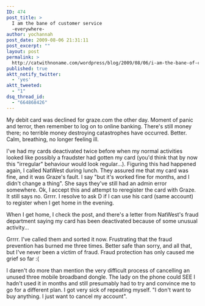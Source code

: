 ```yaml
---
ID: 474
post_title: >
  I am the bane of customer service
  -everywhere-
author: yochannah
post_date: 2009-08-06 21:31:11
post_excerpt: ""
layout: post
permalink: >
  http://catwithnoname.com/wordpress/blog/2009/08/06/i-am-the-bane-of-customer-service-everywhere/
published: true
aktt_notify_twitter:
  - 'yes'
aktt_tweeted:
  - "1"
dsq_thread_id:
  - "664868426"
---
```

My debit card was declined for graze.com the other day. Moment of panic and terror, then remember to log on to online banking. There's still money there; no terrible money destroying catastrophes have occurred. Better. Calm, breathing, no longer feeling ill. 

I've had my cards deactivated twice before when my normal activities looked like possibly a fraudster had gotten my card (you'd think that by now this "irregular" behaviour would look regular...). Figuring this had happened again,  I called NatWest during lunch. They assured me that my card was fine, and it was Graze's fault. I say "but it's worked fine for months, and I didn't change a thing". She says they've still had an admin error somewhere. Ok, I accept this and attempt to reregister the card with Graze. It still says no. Grrrr. I resolve to ask D if I can use his card (same account) to register when I get home in the evening. 

When I get home, I check the post, and there's a letter from NatWest's fraud department saying my card has been deactivated because of some unusual activity...

Grrrr. I've called them and sorted it now. Frustrating that the fraud prevention has burned me three times. Better safe than sorry, and all that, but I've never been a victim of fraud. Fraud protection has only caused me grief so far :( 

I daren't do more than mention the very difficult process of cancelling an unused three mobile broadband dongle. The lady on the phone could SEE I hadn't used it in months and still presumably had to try and convince me to go for a different plan. I got very sick of repeating myself. "I don't want to buy anything. I just want to cancel my account".